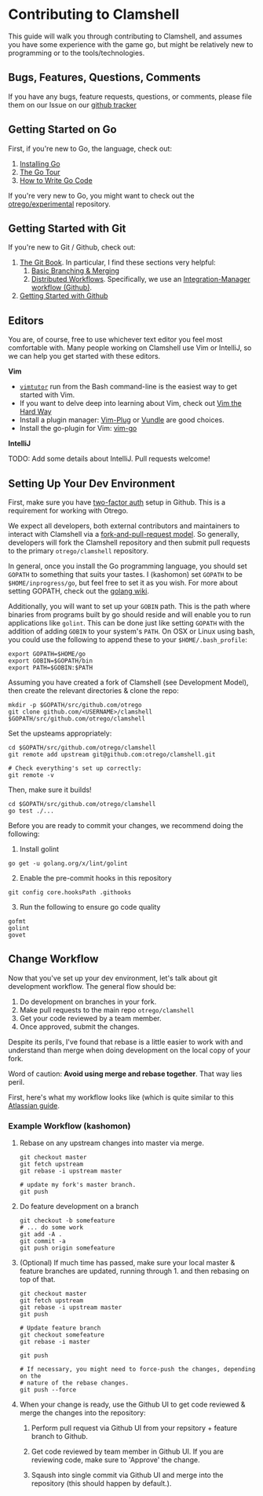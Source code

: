 # Contributing to Clamshell

This guide will walk you through contributing to Clamshell, and assumes you
have some experience with the game go, but might be relatively new to
programming or to the tools/technologies.

## Bugs, Features, Questions, Comments

If you have any bugs, feature requests, questions, or comments, please file
them on our Issue on our [github tracker](https://github.com/otrego/clamshell/issues)

## Getting Started on Go

First, if you're new to Go, the language, check out:

1.  [Installing Go](https://golang.org/doc/install)
2.  [The Go Tour](https://tour.golang.org/welcome/1)
3.  [How to Write Go Code](https://golang.org/doc/code.html)

If you're very new to Go, you might want to check out the
[otrego/experimental](https://github.com/otrego/experimental)
repository.

## Getting Started with Git

If you're new to Git / Github, check out:

1.  [The Git Book](https://git-scm.com/book/en/v2). In particular, I find these
    sections very helpful:
    1.  [Basic Branching & Merging](https://git-scm.com/book/en/v2/Git-Branching-Basic-Branching-and-Merging)
    2.  [Distributed Workflows](https://git-scm.com/book/en/v2/Distributed-Git-Distributed-Workflows#ch05-distributed-git). 
        Specifically, we use an [Integration-Manager workflow (Github)](https://git-scm.com/book/en/v2/Distributed-Git-Distributed-Workflows#wfdiag_b).
2.  [Getting Started with Github](https://help.github.com/en/github/getting-started-with-github)

## Editors

You are, of course, free to use whichever text editor you feel most comfortable
with. Many people working on Clamshell use Vim or IntelliJ, so we can help you
get started with these editors.

**Vim**
*   [`vimtutor`](https://superuser.com/questions/246487/how-to-use-vimtutor) run
    from the Bash command-line is the easiest way to get started with Vim.
*   If you want to delve deep into learning about Vim, check out
    [Vim the Hard Way](https://learnvimscriptthehardway.stevelosh.com/)
*   Install a plugin manager: [Vim-Plug](https://github.com/junegunn/vim-plug) or
    [Vundle](https://github.com/VundleVim/Vundle.vim) are good choices.
*   Install the go-plugin for Vim: [vim-go](https://github.com/fatih/vim-go)

**IntelliJ**

TODO: Add some details about IntelliJ. Pull requests welcome!

## Setting Up Your Dev Environment

First, make sure you have
[two-factor auth](https://help.github.com/en/github/authenticating-to-github/securing-your-account-with-two-factor-authentication-2fa)
setup in Github. This is a requirement for working with Otrego.

We expect all developers, both external contributors and maintainers to
interact with Clamshell via a
[fork-and-pull-request model](https://help.github.com/en/github/getting-started-with-github/fork-a-repo).
So generally, developers will fork the Clamshell repository and then submit
pull requests to the primary `otrego/clamshell` repository.

In general, once you install the Go programming language, you should set
`GOPATH` to something that suits your tastes. I (kashomon) set `GOPATH` to be
`$HOME/inprogress/go`, but feel free to set it as you wish. For more about
setting GOPATH, check out the 
[golang wiki](https://github.com/golang/go/wiki/SettingGOPATH).

Additionally, you will want to set up your `GOBIN` path. This is the path where binaries from programs built by go
should reside and will enable you to run applications like `golint`.  This can be done just like setting `GOPATH` with 
the addition of adding `GOBIN` to your system's `PATH`. On OSX or Linux using bash, you could use the following to
 append these to your `$HOME/.bash_profile`:
```shell
export GOPATH=$HOME/go
export GOBIN=$GOPATH/bin
export PATH=$GOBIN:$PATH
``` 

Assuming you have created a fork of Clamshell (see Development Model), then
create the relevant directories & clone the repo:

```shell
mkdir -p $GOPATH/src/github.com/otrego
git clone github.com/<USERNAME>/clamshell $GOPATH/src/github.com/otrego/clamshell
```

Set the upsteams appropriately:

```shell
cd $GOPATH/src/github.com/otrego/clamshell
git remote add upstream git@github.com:otrego/clamshell.git

# Check everything's set up correctly:
git remote -v
```

Then, make sure it builds!

```shell
cd $GOPATH/src/github.com/otrego/clamshell
go test ./...
```

Before you are ready to commit your changes, we recommend doing the following:
1. Install golint
```shell
go get -u golang.org/x/lint/golint
``` 
2. Enable the pre-commit hooks in this repository
```shell
git config core.hooksPath .githooks
```

3. Run the following to ensure go code quality
```shell
gofmt
golint
govet 
```

## Change Workflow

Now that you've set up your dev environment, let's talk about git development
workflow. The general flow should be:

1.  Do development on branches in your fork.
2.  Make pull requests to the main repo `otrego/clamshell`
3.  Get your code reviewed by a team member.
4.  Once approved, submit the changes.

Despite its perils, I've found that rebase is a little easier to work with and
understand than merge when doing development on the local copy of your fork.

Word of caution: **Avoid using merge and rebase together**. That way lies peril.

First, here's what my workflow looks like (which is quite similar to this
[Atlassian guide](https://www.atlassian.com/git/tutorials/git-forks-and-upstreams).

### Example Workflow (kashomon)

1.  Rebase on any upstream changes into master via merge.

    ```shell
    git checkout master
    git fetch upstream
    git rebase -i upstream master

    # update my fork's master branch.
    git push
    ```

2.  Do feature development on a branch

    ```shell
    git checkout -b somefeature
    # ... do some work
    git add -A .
    git commit -a
    git push origin somefeature
    ```

3.  (Optional) If much time has passed, make sure your local master & feature
    branches are updated, running through 1. and then rebasing on top of that.

    ```shell
    git checkout master
    git fetch upstream
    git rebase -i upstream master
    git push

    # Update feature branch
    git checkout somefeature
    git rebase -i master

    git push

    # If necessary, you might need to force-push the changes, depending on the
    # nature of the rebase changes.
    git push --force
    ```

4.  When your change is ready, use the Github UI to get code reviewed & merge
    the changes into the repository:

    1.  Perform pull request via Github UI from your repsitory + feature branch
        to Github.

    2.  Get code reviewed by team member in Github UI. If you are reviewing
        code, make sure to 'Approve' the change.

    3.  Sqaush into single commit via Github UI and merge into the repository
        (this should happen by default.).
